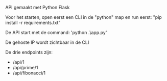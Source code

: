 API gemaakt met Python Flask

Voor het starten, open eerst een CLI in de "python" map en run eerst: "pip install -r requirements.txt" 

De API start met de command: 'python .\app.py'

De gehoste IP wordt zichtbaar in de CLI

De drie endpoints zijn:
- /api/1
- /api/prime/1
- /api/fibonacci/1